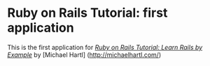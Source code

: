 # Ruby on Rails Tutorial: first application

This is the first application for [*Ruby on Rails Tutorial: Learn Rails by Example*](http://railstutorial.org/) by [Michael Hartl] (http://michaelhartl.com/)
